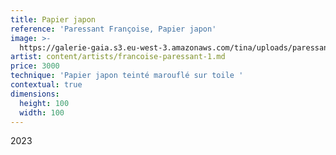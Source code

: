 ```yaml
---
title: Papier japon
reference: 'Paressant Françoise, Papier japon'
image: >-
  https://galerie-gaia.s3.eu-west-3.amazonaws.com/tina/uploads/paressant-francoise/galerie-gaia-paressant-francoise-papier-japon.jpg
artist: content/artists/francoise-paressant-1.md
price: 3000
technique: 'Papier japon teinté marouflé sur toile '
contextual: true
dimensions:
  height: 100
  width: 100
---
```


2023 
